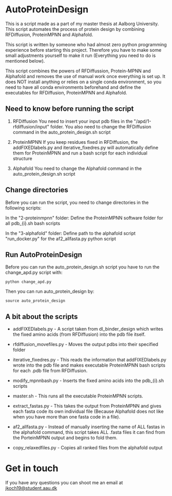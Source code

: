 # AutoProteinDesign
This is a script made as a part of my master thesis at Aalborg University. This script automates the process of protein design by combining RFDiffusion, ProteinMPNN and Alphafold.

This script is written by someone who had almost zero python programming experience before starting this project. Therefore you have to make some small adjustments yourself to make it run (Everything you need to do is mentioned below).

This script combines the powers of RFDiffussion, Protein-MPNN and Alphafold and removes the use of manual work once everything is set up. It does NOT install anything or relies on a single conda environment, so you need to have all conda environments beforehand and define the executables for RFDiffusion, ProteinMPNN and Alphafold.

## Need to know before running the script

1) RFDiffusion
You need to insert your input pdb files in the "/apd/1-rfdiffusion/input" folder.
You also need to change the RFDiffusion command in the auto_protein_design.sh script

2) ProteinMPNN
If you keep residues fixed in RFDiffusion, the addFIXEDlabels.py and iterative_fixedres.py will automatically define them for ProteinMPNN and run a bash script for each individual structure

3) Alphafold
You need to change the Alphafold command in the auto_protein_design.sh script

## Change directories

Before you can run the script, you need to change directories in the following scripts:

In the "2-proteinmpnn" folder: Define the ProteinMPNN software folder for all pdb_{i}.sh bash scripts

In the "3-alphafold" folder: Define path to the alphafold script "run_docker.py" for the af2_allfasta.py python script

## Run AutoProteinDesign

Before you can run the auto_protein_design.sh script you have to run the change_apd.py script with:
```
python change_apd.py
```
Then you can run auto_protein_design by:
```
source auto_protein_design
```

## A bit about the scripts

* addFIXEDlabels.py - A script taken from dl_binder_design which writes the fixed amino acids (from RFDiffusion) into the pdb file itself.

* rfdiffusion_movefiles.py - Moves the output pdbs into their specified folder

* iterative_fixedres.py - This reads the information that addFIXEDlabels.py wrote into the pdb file and makes executable ProteinMPNN bash scripts for each .pdb file from RFDiffusion.

* modify_mpnnbash.py - Inserts the fixed amino acids into the pdb_{i}.sh scripts

* master.sh - This runs all the executable ProteinMPNN scripts.

* extract_fastas.py - This takes the output from ProteinMPNN and gives each fasta code its own individual file (Because Alphafold does not like when you have more than one fasta code in a file).

* af2_allfasta.py - Instead of manually inserting the name of ALL fastas in the alphafold command, this script takes ALL .fasta files it can find from the PorteinMPNN output and begins to fold them.

* copy_relaxedfiles.py - Copies all ranked files from the alphafold output

# Get in touch
If you have any questions you can shoot me an email at jkoch19@student.aau.dk
